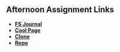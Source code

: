 ## Afternoon Assignment Links

* **[FS Journal](https://github.com/WilliamJMcElroy/fs-journal)**
* **[Cool Page](https://github.com/WilliamJMcElroy/Cool-Page-8-8)**
* **[Clone](https://github.com/WilliamJMcElroy/websiteMock)**
* **[Repo](https://github.com/WilliamJMcElroy/<ASSIGNMENT_REPO>)**
